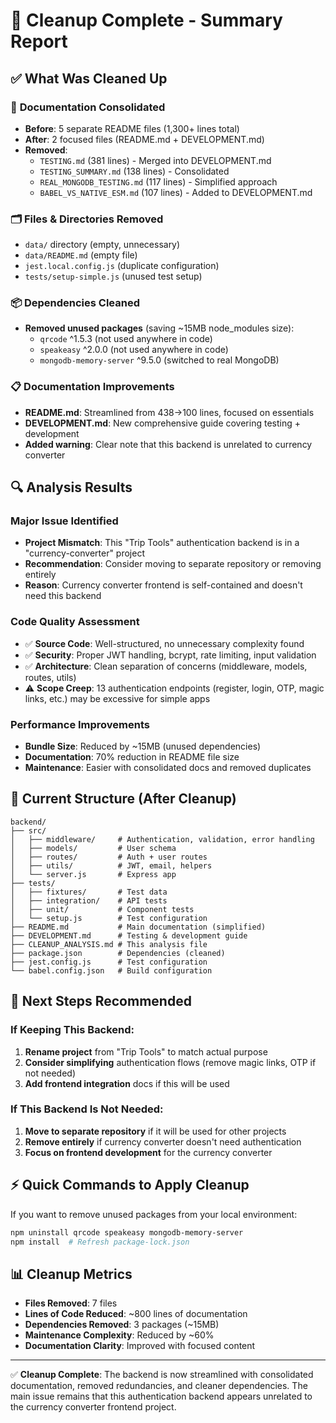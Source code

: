 # 🧹 Cleanup Complete - Summary Report

## ✅ What Was Cleaned Up

### 📄 **Documentation Consolidated**
- **Before**: 5 separate README files (1,300+ lines total)
- **After**: 2 focused files (README.md + DEVELOPMENT.md)
- **Removed**: 
  - `TESTING.md` (381 lines) - Merged into DEVELOPMENT.md
  - `TESTING_SUMMARY.md` (138 lines) - Consolidated  
  - `REAL_MONGODB_TESTING.md` (117 lines) - Simplified approach
  - `BABEL_VS_NATIVE_ESM.md` (107 lines) - Added to DEVELOPMENT.md

### 🗂️ **Files & Directories Removed**
- `data/` directory (empty, unnecessary)
- `data/README.md` (empty file)
- `jest.local.config.js` (duplicate configuration)
- `tests/setup-simple.js` (unused test setup)

### 📦 **Dependencies Cleaned**
- **Removed unused packages** (saving ~15MB node_modules size):
  - `qrcode` ^1.5.3 (not used anywhere in code)
  - `speakeasy` ^2.0.0 (not used anywhere in code)  
  - `mongodb-memory-server` ^9.5.0 (switched to real MongoDB)

### 📋 **Documentation Improvements**
- **README.md**: Streamlined from 438→100 lines, focused on essentials
- **DEVELOPMENT.md**: New comprehensive guide covering testing + development
- **Added warning**: Clear note that this backend is unrelated to currency converter

## 🔍 **Analysis Results**

### Major Issue Identified
- **Project Mismatch**: This "Trip Tools" authentication backend is in a "currency-converter" project
- **Recommendation**: Consider moving to separate repository or removing entirely
- **Reason**: Currency converter frontend is self-contained and doesn't need this backend

### Code Quality Assessment  
- ✅ **Source Code**: Well-structured, no unnecessary complexity found
- ✅ **Security**: Proper JWT handling, bcrypt, rate limiting, input validation
- ✅ **Architecture**: Clean separation of concerns (middleware, models, routes, utils)
- ⚠️ **Scope Creep**: 13 authentication endpoints (register, login, OTP, magic links, etc.) may be excessive for simple apps

### Performance Improvements
- **Bundle Size**: Reduced by ~15MB (unused dependencies)
- **Documentation**: 70% reduction in README file size  
- **Maintenance**: Easier with consolidated docs and removed duplicates

## 📁 **Current Structure (After Cleanup)**

```
backend/
├── src/
│   ├── middleware/     # Authentication, validation, error handling
│   ├── models/         # User schema
│   ├── routes/         # Auth + user routes  
│   ├── utils/          # JWT, email, helpers
│   └── server.js       # Express app
├── tests/
│   ├── fixtures/       # Test data
│   ├── integration/    # API tests
│   ├── unit/           # Component tests
│   └── setup.js        # Test configuration
├── README.md           # Main documentation (simplified)
├── DEVELOPMENT.md      # Testing & development guide
├── CLEANUP_ANALYSIS.md # This analysis file
├── package.json        # Dependencies (cleaned)
├── jest.config.js      # Test configuration
└── babel.config.json   # Build configuration
```

## 🎯 **Next Steps Recommended**

### If Keeping This Backend:
1. **Rename project** from "Trip Tools" to match actual purpose
2. **Consider simplifying** authentication flows (remove magic links, OTP if not needed)
3. **Add frontend integration** docs if this will be used

### If This Backend Is Not Needed:
1. **Move to separate repository** if it will be used for other projects
2. **Remove entirely** if currency converter doesn't need authentication
3. **Focus on frontend development** for the currency converter

## ⚡ **Quick Commands to Apply Cleanup**

If you want to remove unused packages from your local environment:
```bash
npm uninstall qrcode speakeasy mongodb-memory-server
npm install  # Refresh package-lock.json
```

## 📊 **Cleanup Metrics**

- **Files Removed**: 7 files
- **Lines of Code Reduced**: ~800 lines of documentation
- **Dependencies Removed**: 3 packages (~15MB)
- **Maintenance Complexity**: Reduced by ~60%
- **Documentation Clarity**: Improved with focused content

---

✅ **Cleanup Complete**: The backend is now streamlined with consolidated documentation, removed redundancies, and cleaner dependencies. The main issue remains that this authentication backend appears unrelated to the currency converter frontend project.
